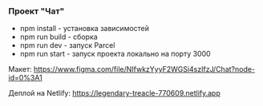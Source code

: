 ### Проект "Чат"

- npm install - установка зависимостей
- npm run build - сборка 
- npm run dev - запуск Parcel
- npm run start - запуск проекта локально на порту 3000

Макет: https://www.figma.com/file/NIfwkzYyyF2WGSi4szIfzJ/Chat?node-id=0%3A1

Деплой на Netlify: https://legendary-treacle-770609.netlify.app